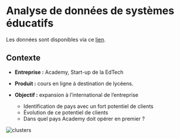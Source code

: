 # Analyse de données de systèmes éducatifs

Les données sont disponibles via ce [lien](https://s3-eu-west-1.amazonaws.com/static.oc-static.com/prod/courses/files/Parcours_data_scientist/Projet+-+Donn%C3%A9es+%C3%A9ducatives/Projet+Python_Dataset_Edstats_csv.zip).

## Contexte

  - __Entreprise :__ Academy, Start-up de la EdTech

  - __Produit :__ cours en ligne à destination de lycéens.

  - __Objectif :__ expansion à l’international de l’entreprise

    - Identification de pays avec un fort potentiel de clients
    - Évolution de ce potentiel de clients
    - Dans quel pays Academy doit opérer en premier ?

![clusters](https://user-images.githubusercontent.com/36334632/132850347-c5923692-075e-445d-a02b-8f5a76a014b4.png)


